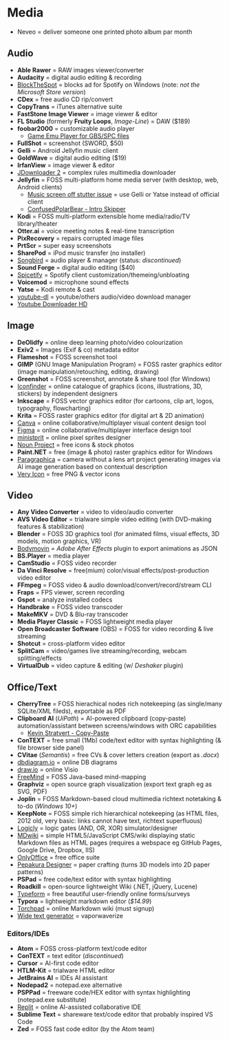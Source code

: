 # Media

* Neveo = deliver someone one printed photo album par month

## Audio

* **Able Rawer** = RAW images viewer/converter
* **Audacity** = digital audio editing & recording
* [BlockTheSpot](https://github.com/mrpond/BlockTheSpot) = blocks ad for Spotify on Windows (note: _not the Microsoft Store version_)
* **CDex** = free audio CD rip/convert
* **CopyTrans** = iTunes alternative suite
* **FastStone Image Viewer** = image viewer & editor
* **FL Studio** (formerly **Fruity Loops**, _Image-Line_) = DAW ($189)
* **foobar2000** = customizable audio player
  * [Game Emu Player for GBS/SPC files](https://www.foobar2000.org/components/view/foo_gep)
* **FullShot** = screenshot (SWORD, $50)
* **Gelli** = Android Jellyfin music client
* **GoldWave** = digital audio editing ($19)
* **IrfanView** = image viewer & editor
* [JDownloader 2](https://jdownloader.org/jdownloader2) = complex rules multimedia downloader
* **Jellyfin** = FOSS multi-platform home media server (with desktop, web, Android clients)
  * [Music screen off stutter issue](https://github.com/jellyfin/jellyfin-android/issues/39) = use Gelli or Yatse instead of official client
  * [ConfusedPolarBear - Intro Skipper](https://github.com/ConfusedPolarBear/intro-skipper)
* **Kodi** = FOSS multi-platform extensible home media/radio/TV library/theater
* **Otter.ai** = voice meeting notes & real-time transcription
* **PixRecovery** = repairs corrupted image files
* **PrtScr** = super easy screenshots
* **SharePod** = iPod music transfer (no installer)
* [Songbird](https://songbird.en.softonic.com) = audio player & manager (status: _discontinued_)
* **Sound Forge** = digital audio editing ($40)
* [Spicetify](https://github.com/spicetify) = Spotify client customization/themeing/unbloating
* **Voicemod** = microphone sound effects
* **Yatse** = Kodi remote & cast
* [youtube-dl](https://youtube-dl.org) = youtube/others audio/video download manager
* [Youtube Downloader HD](http://www.youtubedownloaderhd.com)

## Image

* **DeOlidfy** = online deep learning photo/video colourization
* **Exiv2** = Images (Exif & co) metadata editor
* **Flameshot** = FOSS screenshot tool
* **GIMP** (GNU Image Manipulation Program) = FOSS raster graphics editor (image manipulation/retouching, editing, drawing)
* **Greenshot** = FOSS screenshot, annotate & share tool (for Windows)
* [Iconfinder](https://www.iconfinder.com) = online catalogue of graphics (icons, illustrations, 3D, stickers) by independent designers
* **Inkscape** = FOSS vector graphics editor (for cartoons, clip art, logos, typography, flowcharting)
* **Krita** = FOSS raster graphics editor (for digital art & 2D animation)
* [Canva](https://www.canva.com) = online collaborative/multiplayer visual content design tool
* [Figma](https://www.figma.com) = online collaborative/multiplayer interface design tool
* [ministprit](https://minisprit.es) = online pixel sprites designer
* [Noun Project](https://thenounproject.com) = free icons & stock photos
* **Paint.NET** = free (image & photo) raster graphics editor for Windows
* [Paragraphica](https://aivalley.ai/paragraphica) = camera without a lens art project generating images via AI image generation based on contextual description
* [Very Icon](https://www.veryicon.com) = free PNG & vector icons

## Video

* **Any Video Converter** = video to video/audio converter
* **AVS Video Editor** = trialware simple video editing (with DVD-making features & stabilization)
* **Blender** = FOSS 3D graphics tool (for animated films, visual effects, 3D models, motion graphics, VR)
* [Bodymovin](https://github.com/bodymovin/bodymovin-extension) = _Adobe After Effects_ plugin to export animations as JSON
* **BS.Player** = media player
* **CamStudio** = FOSS video recorder
* **Da Vinci Resolve** = free(mium) color/visual effects/post-production video editor
* **FFmpeg** = FOSS video & audio download/convert/record/stream CLI
* **Fraps** = FPS viewer, screen recording
* **Gspot** = analyze installed codecs
* **Handbrake** = FOSS video transcoder
* **MakeMKV** = DVD & Blu-ray transcoder
* **Media Player Classic** = FOSS lightweight media player
* **Open Broadcaster Software** (OBS) = FOSS for video recording & live streaming
* **Shotcut** = cross-platform video editor
* **SplitCam** = video/games live streaming/recording, webcam splitting/effects
* **VirtualDub** = video capture & editing (w/ _Deshaker_ plugin)

## Office/Text

* **CherryTree** = FOSS hierachical nodes rich notekeeping (as single/many SQLite/XML fileds), exportable as PDF
* **Clipboard AI** (_UiPath_) = AI-powered clipboard (copy-paste) automation/assistant between screens/windows with ORC capabilities
  * [Kevin Stratvert - Copy-Paste](https://www.youtube.com/watch?v=UIrUbYdNucg)
* **ConTEXT** = free small (1Mb) code/text editor with syntax highlighting (& file browser side panel)
* **CVitae** (_Semantis_) = free CVs & cover letters creation (export as _.docx_)
* [dbdiagram.io](https://dbdiagram.io) = online DB diagrams
* [draw.io](https://www.drawio.com) = online Visio
* [FreeMind](https://freemind.sourceforge.io/wiki) = FOSS Java-based mind-mapping
* **Graphviz** = open source graph visualization (export text graph eg as SVG, PDF)
* **Joplin** = FOSS Markdown-based cloud multimedia richtext notetaking & to-do (_Windows 10+_)
* **KeepNote** = FOSS simple rich hierarchical notekeeping (as HTML files, 2012 old, very basic: links cannot have text, richtext superfluous)
* [Logicly](https://logic.ly) = logic gates (AND, OR, XOR) simulator/designer
* [MDwiki](http://dynalon.github.io/mdwiki/#!index.md) = simple HTML5/JavaScript CMS/wiki displaying static Markdown files as HTML pages (requires a webspace eg GitHub Pages, Google Drive, Dropbox, IIS)
* [OnlyOffice](https://www.onlyoffice.com) = free office suite
* [Pepakura Designer](https://tamasoft.co.jp/pepakura_designer) = paper crafting (turns 3D models into 2D paper patterns)
* **PSPad** = free code/text editor with syntax highlighting
* **Roadkill** = open-source lightweight Wiki (.NET, jQuery, Lucene)
* [Typeform](https://www.typeform.com) = free beautiful user-friendly online forms/surveys
* **Typora** = lightweight markdown editor (_$14.99_)
* [Torchpad](http://torchpad.com) = online Markdown wiki (must signup)
* [Wide text generator](https://fsymbols.com/generators/wide) = vaporwaverize

### Editors/IDEs

* **Atom** = FOSS cross-platform text/code editor
* **ConTEXT** = text editor (_discontinued_)
* **Cursor** = AI-first code editor
* **HTLM-Kit** = trialware HTML editor
* **JetBrains AI** = IDEs AI assistant
* **Nodepad2** = notepad.exe alternative
* **PSPPad** = freeware code/HEX editor with syntax highlighting (notepad.exe substitute)
* [Replit](https://replit.com) = online AI-assisted collaborative IDE
* **Sublime Text** = shareware text/code editor that probably inspired VS Code
* **Zed** = FOSS fast code editor (by the Atom team)
